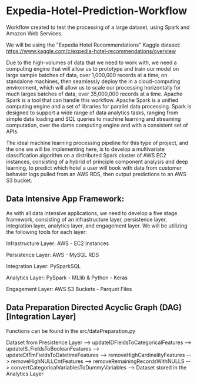 # Expedia-Hotel-Prediction-Workflow

Workflow created to test the processing of a large dataset, using Spark and Amazon Web Services.

We will be using the "Expedia Hotel Recommendations" Kaggle dataset: https://www.kaggle.com/c/expedia-hotel-recommendations/overview

Due to the high-volumes of data that we need to work with, we need a computing engine that will allow us to prototype and train our model on large sample batches of data, over 1,000,000 records at a time, on standalone machines, then seamlessly deploy the in a cloud-computing environment, which will allow us to scale our processing horizontally for much larges batches of data, over 35,000,000 records at a time. Apache Spark is a tool that can handle this workflow. Apache 		Spark is a unified computing engine and a set of libraries for parallel data processing. Spark is designed to support a wide range of data analytics tasks, ranging from simple data loading and SQL queries to machine learning and streaming computation, over the dame computing engine and with a consistent set of APIs.

The ideal machine learning processing pipeline for this type of project, and the one we will be implementing here, is to develop a multivariate classification algorithm on a distributed Spark cluster of AWS EC2 instances, consisting of a hybrid of principle component analysis and deep learning, to predict which hotel a user will book with data from customer behavior logs pulled from an AWS RDS, then output predictions to an AWS S3 bucket.

## Data Intensive App Framework:

As with all data intensive applications, we need to develop a five stage framework, consisting of an infrastructure layer, persistence layer, integration layer, analytics layer, and engagement layer. We will be utilizing the following tools for each layer:

Infrastructure Layer: AWS - EC2 Instances

Persistence Layer: AWS - MySQL RDS

Integration Layer: PySparkSQL

Analytics Layer: PySpark - MLlib & Python - Keras

Engagement Layer: AWS S3 Buckets - Parquet Files

## Data Preparation Directed Acyclic Graph (DAG) [Integration Layer]

Functions can be found in the src/dataPreparation.py

Dataset from Presistence Layer --> updateIDFieldsToCategoricalFeatures --> updateIS_FieldsToBooleanFeatures --> updateDtTmFieldsToDatetimeFeatures --> removeHighCardinalityFeatures --> removeHighNULLCntFeatures --> removeRemainingRecordsWithNULLS --> convertCategoricalVariablesToDummyVariables --> Dataset stored in the Analytics Layer